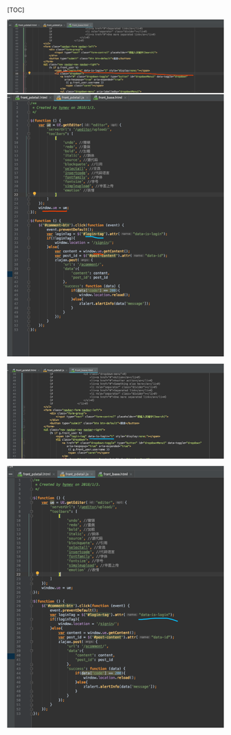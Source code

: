 [TOC]

![40779785.png](187_files/40779785.png)
![40967455.png](187_files/40967455.png)

![41081395.png](187_files/41081395.png)

![41100968.png](187_files/41100968.png)